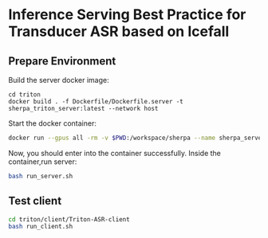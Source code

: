 # Inference Serving Best Practice for Transducer ASR based on Icefall <!-- omit in toc -->
## Prepare Environment
Build the server docker image:
```
cd triton
docker build . -f Dockerfile/Dockerfile.server -t sherpa_triton_server:latest --network host
```
Start the docker container:
```bash
docker run --gpus all -rm -v $PWD:/workspace/sherpa --name sherpa_server --net host --shm-size=1g --ulimit memlock=-1 --ulimit stack=67108864 -it sherpa_triton_server
```
Now, you should enter into the container successfully. Inside the container,run server:
```bash
bash run_server.sh
```
## Test client
```bash
cd triton/client/Triton-ASR-client
bash run_client.sh
```


